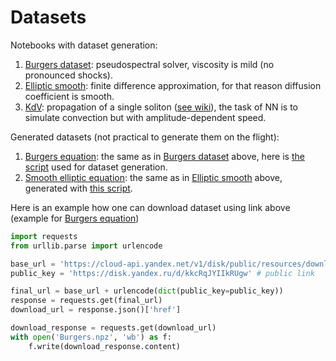 # Datasets

Notebooks with dataset generation:
1. [Burgers dataset](https://github.com/VLSF/afternotes/blob/main/Neural%20PDE%20solvers/Datasets/Burgers%20datasets.ipynb): pseudospectral solver, viscosity is mild (no pronounced shocks).
2. [Elliptic smooth](https://github.com/VLSF/afternotes/blob/main/Neural%20PDE%20solvers/Datasets/Elliptic_smooth.py): finite difference approximation, for that reason diffusion coefficient is smooth.
3. [KdV](https://github.com/VLSF/afternotes/blob/main/Neural%20PDE%20solvers/Datasets/KdV%20dataset.ipynb): propagation of a single soliton ([see wiki](https://en.wikipedia.org/wiki/Korteweg–De_Vries_equation#One-soliton_solution)), the task of NN is to simulate convection but with amplitude-dependent speed.

Generated datasets (not practical to generate them on the flight):
1. [Burgers equation](https://disk.yandex.ru/d/kkcRqJYIIkRUgw): the same as in [Burgers dataset](https://github.com/VLSF/afternotes/blob/main/Neural%20PDE%20solvers/Datasets/Burgers%20datasets.ipynb) above, here is [the script](https://github.com/VLSF/afternotes/blob/main/Neural%20PDE%20solvers/Datasets/Burgers.py) used for dataset generation.
2. [Smooth elliptic equation](https://disk.yandex.ru/d/fz9ghnFEDm90Qw): the same as in [Elliptic smooth](https://github.com/VLSF/afternotes/blob/main/Neural%20PDE%20solvers/Datasets/Elliptic_smooth.py) above, generated with [this script](https://github.com/VLSF/afternotes/blob/main/Neural%20PDE%20solvers/Datasets/Elliptic_smooth.py).

Here is an example how one can download dataset using link above (example for [Burgers equation](https://disk.yandex.ru/d/kkcRqJYIIkRUgw))

```python
import requests
from urllib.parse import urlencode

base_url = 'https://cloud-api.yandex.net/v1/disk/public/resources/download?'
public_key = 'https://disk.yandex.ru/d/kkcRqJYIIkRUgw' # public link

final_url = base_url + urlencode(dict(public_key=public_key))
response = requests.get(final_url)
download_url = response.json()['href']

download_response = requests.get(download_url)
with open('Burgers.npz', 'wb') as f:
    f.write(download_response.content)
```
